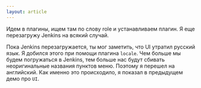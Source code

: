 ```yaml
---
layout: article
---
```

Идем в плагины, ищем там по слову role и устанавливаем плагин. Я еще перезагружу Jenkins на всякий случай.

Пока Jenkins перезагружается, ты мог заметить, что UI утратил русский язык. Я добился этого при помощи плагина `locale`. Чем больше мы будем погружаться в Jenkins, тем больше нас будут сбивать неоригинальные названия пунктов меню. Поэтому я перешел на английский. Как именно это происходило, я показал в предыдущем демо про `UI`.
